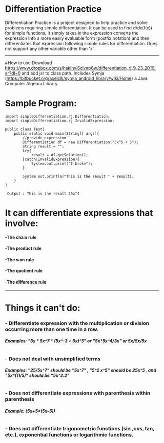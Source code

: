 # Differentiation Practice
Differentiation Practice is a project designed to help practice and solve problems requiring simple differentiation. It can be used to find d/dx(f(x)) for simple functions. It simply takes in the expression converts the expression into a more easily evaluable form (postfix notation) and then differentiates that expression following simple rules for differentiation. Does not support any other variable other than 'x'.

---
#How to use
Download https://www.dropbox.com/s/hakihvl6clvnp6w/differentiation_rj_9_23_2016.jar?dl=0
and add jar to class path. Includes Symja (https://bitbucket.org/axelclk/symja_android_library/wiki/Home) a Java Computer Algebra Library.

# Sample Program:

```{Java}
import simpleDifferentiation.rj.Differentiation;
import simpleDifferentiation.rj.InvalidExpression;

public class Test{
	public static void main(String[] args){
		//provide expression
		Differentiation df = new Differentiation("5x^5 + 5");
		String result = "";
		try{
			result = df.getSolution();
		}catch(InvalidExpression){
			System.out.print("I broke");
		}
		
		System.out.println("This is the result " + result);
	}
}
```
```{Java}
 Output : This is the result 25x^4
```

# It can differentiate expressions that involve:
#### -The chain rule
#### -The product rule
#### -The sum rule
#### -The quotient rule
#### -The difference rule


---

# Things it can't do:

### - Differentiate expression with the multiplication or division occurring more than one time in a row. 
##### Examples: "5x * 5x^7 * (5x^-3 + 5x)^5" or "5x*5x^4/3x" or 5x/5x/5x
# 
### - Does not deal with unsimplified terms
#####  Examples: "25/5x^7" should be "5x^7" , "5^2 x^5" should be 25x^5 , and "5x^(11/5)" should be "5x^2.2"
# 
### - Does not differentiate expressions with parenthesis within parenthesis
##### Example: (5x+5*(5x-5))
# 
### - Does not differentiate trigonometric functions (sin ,cos, tan, etc.), exponential functions or logarithmic functions.



